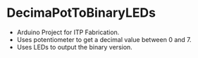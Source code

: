 # DecimaPotToBinaryLEDs
- Arduino Project for ITP Fabrication.
- Uses potentiometer to get a decimal value between 0 and 7.
- Uses LEDs to output the binary version.
